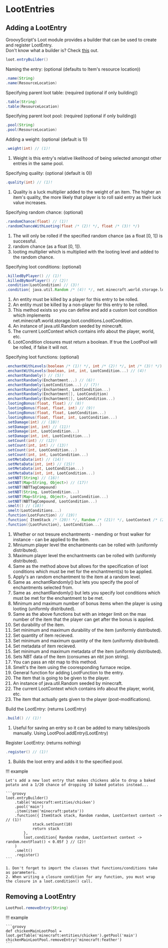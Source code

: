 # LootEntries

## Adding a LootEntry

GroovyScript's Loot module provides a builder that can be used to create and register LootEntry. <br>
Don't know what a builder is? Check [this](https://groovyscript-docs.readthedocs.io/en/latest/groovy/builder/) out.

```groovy
loot.entryBuilder()
```

Naming the entry: (optional (defaults to Item's resource location))

```groovy
.name(String)
.name(ResourceLocation)
```

Specifying parent loot table: (required (optional if only building))

```groovy
.table(String)
.table(ResourceLocation)
```

Specifying parent loot pool: (required (optional if only building))

```groovy
.pool(String)
.pool(ResourceLocation)
```

Adding a weight: (optional (default is 1))

```groovy
.weight(int) // (1)!
```

1. Weight is this entry's relative likelihood of being selected amongst other entries in the same pool.

Specifying quality: (optional (default is 0))

```groovy
.quality(int) // (1)!
```

1. Quality is a luck multiplier added to the weight of an item. The higher an item's quality, the more likely that player is to roll said entry as their luck value increases.

Specifying random chance: (optional)

```groovy
.randomChance(float) // (1)!
.randomChanceWithLooting(float /* (2)! */, float /* (3)! */)
```

1. The will only be rolled if the specified random chance (as a float [0, 1]) is successful.
2. random chance (as a float [0, 1]).
3. looting multiplier which is multiplied with the looting level and added to the random chance.

Specifying loot conditions: (optional)

```groovy
.killedByPlayer() // (1)!
.killedByNonPlayer() // (2)!
.condition(LootCondition) // (3)!
.condition{ java.util.Random /* (4)! */, net.minecraft.world.storage.loot.LootContext /* (5)! */ -> boolean /* (6)! */ }
```

1. An entity must be killed by a player for this entry to be rolled.
2. An entity must be killed by a non-player for this entry to be rolled.
3. This method exists so you can define and add a custom loot condition which implements net.minecraft.world.storage.loot.conditions.LootCondition.
4. An instance of java.util.Random seeded by minecraft.
5. The current LootContext which contains info about the player, world, etc.
6. LootCondition closures must return a boolean. If true the LootPool will be rolled, if false it will not.

Specifying loot functions: (optional)

```groovy
.enchantWithLevels(boolean /* (1)! */, int /* (2)! */, int /* (3)! */)
.enchantWithLevels(boolean, int, int, LootCondition...) // (4)!
.enchantRandomly() // (5)!
.enchantRandomly(Enchantment...) // (6)!
.enchantRandomly(LootCondition...) // (7)!
.enchantRandomly(Enchantment, LootCondition...)
.enchantRandomly(Enchantment[], LootCondition)
.enchantRandomly(Enchantment[], LootCondition...)
.lootingBonus(float, float) // (8)!
.lootingBonus(float, float, int) // (9)!
.lootingBonus(float, float, LootCondition...)
.lootingBonus(float, float, int, LootCondition...)
.setDamage(int) // (10)!
.setDamage(int, int) // (11)!
.setDamage(int, LootCondition...)
.setDamage(int, int, LootCondition...)
.setCount(int) // (12)!
.setCount(int, int) // (13)!
.setCount(int, LootCondition...)
.setCount(int, int, LootCondition...)
.setMetaData(int) // (14)!
.setMetaData(int, int) // (15)!
.setMetaData(int, LootCondition...)
.setMetaData(int, int, LootCondition...)
.setNBT(String) // (16)!
.setNBT(Map<String, Object>) // (17)!
.setNBT(NBTTagCompound)
.setNBT(String, LootCondition...)
.setNBT(Map<String, Object>, LootCondition...)
.setNBT(NBTTagCompound, LootCondition...)
.smelt() // (18)!
.smelt(LootConditions...)
.function(LootFunction) // (19)!
.function{ ItemStack /* (20)! */, Random /* (21)! */, LootContext /* (22)! */ -> ItemStack /* (23)! */ }
.function({LootFunction}, LootCondition...)
```

1. Whether or not tresure enchantments - mending or frost walker for instance - can be applied to the item.
2. Miniumum player level the enchantments can be rolled with (uniformly distributed).
3. Maximum player level the enchantments can be rolled with (uniformly distributed).
4. Same as the method above but allows for the specification of loot conditions which must be met for the enchantment(s) to be applied.
5. Apply's an random enchantment to the item at a random level.
6. Same as .enchantRandomly() but lets you specify the pool of enchantments selected from.
7. Same as .enchantRandomly() but lets you specify loot conditions which must be met for the enchantment to be met.
8. Minimum and maximum number of bonus items when the player is using looting (uniformly distributed).
9. Same as the above functions but with an integer limit on the max number of the item that the player can get after the bonus is applied.
10. Set durability of the item.
11. Set minimum and maximum durability of the item (uniformly distributed).
12. Set quantity of item recieved.
13. Set minimum and maximum quantity of the item (uniformly distributed).
14. Set metadata of item recieved.
15. Set minimum and maximum metadata of the item (uniformly distributed).
16. Sets NBT data of the item (consumes an nbt json string).
17. You can pass an nbt map to  this method.
18. Smelt's the item using the cooresponding furnace recipe.
19. General function for adding LootFunction to the entry.
20. The item that is going to be given to the player.
21. An instance of java.util.Random seeded by minecraft.
22. The current LootContext which contains info about the player, world, etc.
23. The item that actually gets given to the player (post-modifications).

Build the LootEntry: (returns LootEntry)

```groovy
.build() // (1)!
```

1. Useful for saving an entry so it can be added to many tables/pools manually. Using LootPool.addEntry(LootEntry)

Register LootEntry: (returns nothing)

```groovy
.register() // (1)!
```

1. Builds the loot entry and adds it to the specified pool.

!!! example

    Let's add a new loot entry that makes chickens able to drop a baked potato and a 1/20 chance of dropping 10 baked potatos instead...

    ```groovy
    loot.entryBuilder()
        .table('minecraft:entities/chicken')
        .pool('main')
        .item(item('minecraft:potato'))
        .function({ ItemStack stack, Random random, LootContext context -> // (1)!
                stack.setCount(10)
                return stack
            },
            loot.condition{ Random random, LootContext context -> random.nextFloat() < 0.05f } // (2)!
        )
        .smelt()
        .register()
    ```

    1. Don't forget to import the classes that functions/conditions take as parameters.
    2. When writing a closure condition for any function, you must wrap the closure in a loot.condition() call.

## Removing a LootEntry

```groovy
LootPool.removeEntry(String)
```

!!! example

    ```groovy
    def chickenMainLootPool = loot.getTable('minecraft:entities/chicken').getPool('main')
    chickenMainLootPool.removeEntry('minecraft:feather')
    ```
